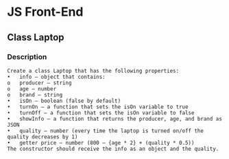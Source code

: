 # JS Front-End

## Class Laptop

### Description
    Create a class Laptop that has the following properties:
    •	info – object that contains:
    o	producer – string
    o	age – number
    o	brand – string
    •	isOn – boolean (false by default)
    •	turnOn – a function that sets the isOn variable to true
    •	turnOff – a function that sets the isOn variable to false
    •	showInfo – a function that returns the producer, age, and brand as JSON
    •	quality – number (every time the laptop is turned on/off the quality decreases by 1)
    •	getter price – number (800 – {age * 2} + (quality * 0.5)) 
    The constructor should receive the info as an object and the quality.
    
